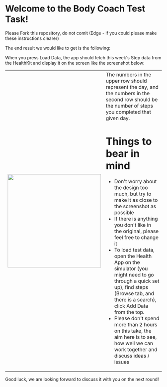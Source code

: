 # Welcome to the Body Coach Test Task!

Please Fork this repository, do not comit (Edge - if you could please make these instructions clearer)

The end result we would like to get is the following:

When you press Load Data, the app should fetch this week's Step data from the HealthKit and display it on the screen like the screenshot below:
<table>
<tr><td>
<img src="https://github.com/The-Body-Coach/bodycoach-ios-test-task/assets/26137569/8db6b2af-39df-4762-866d-a199dca23dff" width="300">
</td>
<td valign="top">
The numbers in the upper row should represent the day, and the numbers in the second row should be the number of steps you completed that given day.

  # Things to bear in mind

- Don't worry about the design too much, but try to make it as close to the screenshot as possible
- If there is anything you don't like in the original, please feel free to change it
- To load test data, open the Health App on the simulator (you might need to go through a quick set up), find steps (Browse tab, and there is a search), click Add Data from the top.
- Please don't spend more than 2 hours on this take, the aim here is to see, how well we can work together and discuss ideas / issues 
</td></tr></table>

Good luck, we are looking forward to discuss it with you on the next round!
